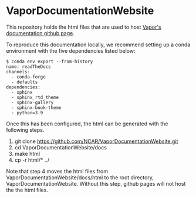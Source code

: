 # VaporDocumentationWebsite
This repository holds the html files that are used to host [Vapor's documentation github page](https://github.com/NCAR/VaporDocumentationWebsite).

To reproduce this documentation locally, we recommend setting up a conda environment with the five dependencies listed below:

    $ conda env export --from-history
    name: readTheDocs
    channels:
      - conda-forge
      - defaults
    dependencies:
      - sphinx
      - sphinx_rtd_theme
      - sphinx-gallery
      - sphinx-book-theme
      - python=3.9

Once this has been configured, the html can be generated with the following steps.

1) git clone https://github.com/NCAR/VaporDocumentationWebsite.git 
2) cd VaporDocumentationWebsite/docs
3) make html
4) cp -r html/* ../

Note that step 4 moves the html files from VaporDocumentationWebsite/docs/html to the root directory, VaporDocumentationWebsite.  Without this step, github pages will not host the the html files.

